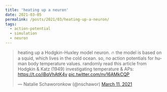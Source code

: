 ```yaml
---
title: 'heating up a neuron'
date: 2021-03-05
permalink: /posts/2021/03/heating-up-a-neuron/
tags:
  - action-potential
  - simulation
  - neuron
---
```

<blockquote class="twitter-tweet"><p lang="en" dir="ltr">heating up a Hodgkin-Huxley model neuron. 🔥 the model is based on a squid, which lives in the cold ocean. so, no action potentials for human body temperature values. randomly read this article from Hodgkin &amp; Katz (1949) investigating temperature &amp; APs: <a href="https://t.co/iBqVhAtK4v">https://t.co/iBqVhAtK4v</a> <a href="https://t.co/nv16AMkCQP">pic.twitter.com/nv16AMkCQP</a></p>&mdash; Natalie Schaworonkow (@nschawor) <a href="https://twitter.com/nschawor/status/1370081851855925248?ref_src=twsrc%5Etfw">March 11, 2021</a></blockquote><script async src="https://platform.twitter.com/widgets.js" charset="utf-8"></script>